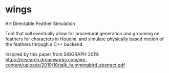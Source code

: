 # wings
Art Directable Feather Simulation

Tool that will eventually allow for procedural generation and grooming on feathers for characters in Houdini, and simulate physically based motion of the feathers through a C++ backend. 

Inspired by this paper from SIGGRAPH 2019: https://research.dreamworks.com/wp-content/uploads/2019/10/talk_hummingbird_abstract.pdf

